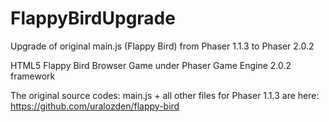 FlappyBirdUpgrade
=================

Upgrade of original main.js (Flappy Bird) from Phaser 1.1.3 to Phaser 2.0.2

HTML5 Flappy Bird Browser Game under Phaser Game Engine 2.0.2 framework

The original source codes: main.js + all other files for Phaser 1.1.3 are here: https://github.com/uralozden/flappy-bird
